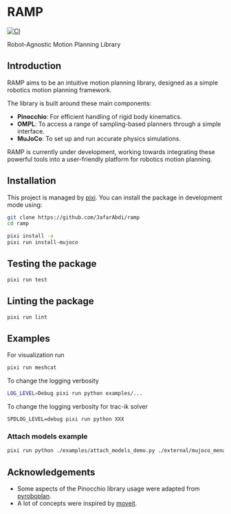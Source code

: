 # RAMP

[![CI](https://github.com/JafarAbdi/ramp/actions/workflows/ci.yml/badge.svg?branch=main)](https://github.com/JafarAbdi/ramp/actions/workflows/ci.yml)

Robot-Agnostic Motion Planning Library

## Introduction

RAMP aims to be an intuitive motion planning library, designed as a simple robotics motion planning framework.

The library is built around these main components:

- **Pinocchio**: For efficient handling of rigid body kinematics.
- **OMPL**: To access a range of sampling-based planners through a simple interface.
- **MuJoCo**: To set up and run accurate physics simulations.

RAMP is currently under development, working towards integrating these powerful tools into a user-friendly platform for robotics motion planning.

## Installation

This project is managed by [pixi](https://pixi.sh).
You can install the package in development mode using:

```bash
git clone https://github.com/JafarAbdi/ramp
cd ramp

pixi install -a
pixi run install-mujoco
```

## Testing the package

```bash
pixi run test
```

## Linting the package

```bash
pixi run lint
```

## Examples

For visualization run

```bash
pixi run meshcat
```

To change the logging verbosity

```bash
LOG_LEVEL=Debug pixi run python examples/...
```

To change the logging verbosity for trac-ik solver

```
SPDLOG_LEVEL=debug pixi run python XXX
```

### Attach models example

```bash
pixi run python ./examples/attach_models_demo.py ./external/mujoco_menagerie/unitree_a1/a1.xml ./external/mujoco_menagerie/trs_so_arm100/so_arm100.xml Base
```

## Acknowledgements

- Some aspects of the Pinocchio library usage were adapted from [pyroboplan](https://github.com/sea-bass/pyroboplan).
- A lot of concepts were inspired by [moveit](https://moveit.ros.org/).

